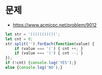 <h1> 문제 </h1>

- https://www.acmicpc.net/problem/9012

```javascript
let str = '(()((())()(';
let cnt = 0; 
str.split('').forEach(function(value) {
    if (value === '(') { cnt ++; }
    if (value === ')') { cnt --; }
});
if (!cnt) {console.log('YES');}
else {console.log('NO');}
```
